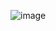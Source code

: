 ![image](https://user-images.githubusercontent.com/76823502/153607329-22693a7a-257f-4923-a942-8e3fdf011a2f.png)
